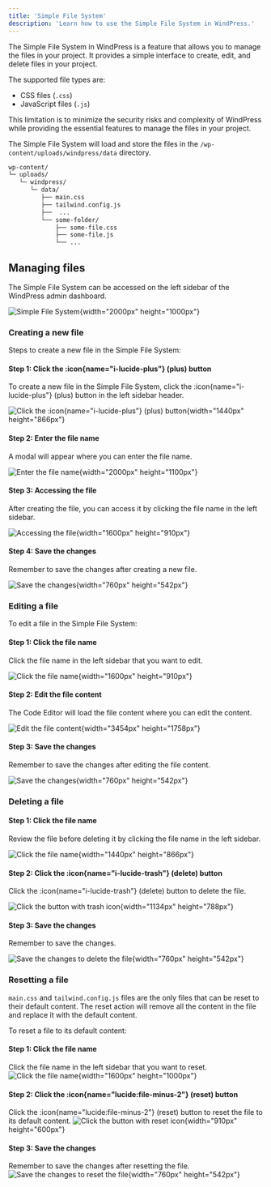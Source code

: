 ```yaml
---
title: 'Simple File System'
description: 'Learn how to use the Simple File System in WindPress.'
---
```


The Simple File System in WindPress is a feature that allows you to manage the files in your project. It provides a simple interface to create, edit, and delete files in your project.

The supported file types are:
- CSS files (`.css`)
- JavaScript files (`.js`)

This limitation is to minimize the security risks and complexity of WindPress while providing the essential features to manage the files in your project.

The Simple File System will load and store the files in the `/wp-content/uploads/windpress/data` directory.

```bash
wp-content/
└─ uploads/
   └─ windpress/
      └─ data/
         ├── main.css
         ├── tailwind.config.js 
         ├──  ...
         └── some-folder/
             ├── some-file.css
             ├── some-file.js
             └── ...
```

## Managing files

The Simple File System can be accessed on the left sidebar of the WindPress admin dashboard.

![Simple File System](/assets/docs/guide/concepts/simple-file-system/screenshot-1.webp){width="2000px" height="1000px"}

### Creating a new file

Steps to create a new file in the Simple File System:

#### Step 1: Click the :icon{name="i-lucide-plus"} (plus) button

To create a new file in the Simple File System, click the :icon{name="i-lucide-plus"} (plus) button in the left sidebar header. 

![Click the :icon{name="i-lucide-plus"} (plus) button](/assets/docs/guide/concepts/simple-file-system/screenshot-2.webp){width="1440px" height="866px"}

#### Step 2: Enter the file name

A modal will appear where you can enter the file name.

![Enter the file name](/assets/docs/guide/concepts/simple-file-system/screenshot-3.webp){width="2000px" height="1100px"}

#### Step 3: Accessing the file

After creating the file, you can access it by clicking the file name in the left sidebar.

![Accessing the file](/assets/docs/guide/concepts/simple-file-system/screenshot-4.webp){width="1600px" height="910px"}

#### Step 4: Save the changes

Remember to save the changes after creating a new file.

![Save the changes](/assets/docs/guide/concepts/simple-file-system/screenshot-5.webp){width="760px" height="542px"}

### Editing a file

To edit a file in the Simple File System:

#### Step 1: Click the file name

Click the file name in the left sidebar that you want to edit.

![Click the file name](/assets/docs/guide/concepts/simple-file-system/screenshot-4.webp){width="1600px" height="910px"}

#### Step 2: Edit the file content

The Code Editor will load the file content where you can edit the content.

![Edit the file content](/assets/docs/guide/concepts/simple-file-system/screenshot-6.webp){width="3454px" height="1758px"}

#### Step 3: Save the changes

Remember to save the changes after editing the file content.

![Save the changes](/assets/docs/guide/concepts/simple-file-system/screenshot-5.webp){width="760px" height="542px"}

### Deleting a file

#### Step 1: Click the file name

Review the file before deleting it by clicking the file name in the left sidebar.

![Click the file name](/assets/docs/guide/concepts/simple-file-system/screenshot-4.webp){width="1440px" height="866px"}

#### Step 2: Click the :icon{name="i-lucide-trash"} (delete) button

Click the :icon{name="i-lucide-trash"} (delete) button to delete the file.

![Click the button with trash icon](/assets/docs/guide/concepts/simple-file-system/screenshot-7.webp){width="1134px" height="788px"}

#### Step 3: Save the changes

Remember to save the changes.

![Save the changes to delete the file](/assets/docs/guide/concepts/simple-file-system/screenshot-5.webp){width="760px" height="542px"}

### Resetting a file

`main.css` and `tailwind.config.js` files are the only files that can be reset to their default content.
The reset action will remove all the content in the file and replace it with the default content.

To reset a file to its default content:

#### Step 1: Click the file name
Click the file name in the left sidebar that you want to reset.
![Click the file name](/assets/docs/guide/concepts/simple-file-system/screenshot-8.webp){width="1600px" height="1000px"}

#### Step 2: Click the :icon{name="lucide:file-minus-2"} (reset) button
Click the :icon{name="lucide:file-minus-2"} (reset) button to reset the file to its default content.
![Click the button with reset icon](/assets/docs/guide/concepts/simple-file-system/screenshot-9.webp){width="910px" height="600px"}

#### Step 3: Save the changes
Remember to save the changes after resetting the file.
![Save the changes to reset the file](/assets/docs/guide/concepts/simple-file-system/screenshot-5.webp){width="760px" height="542px"}

